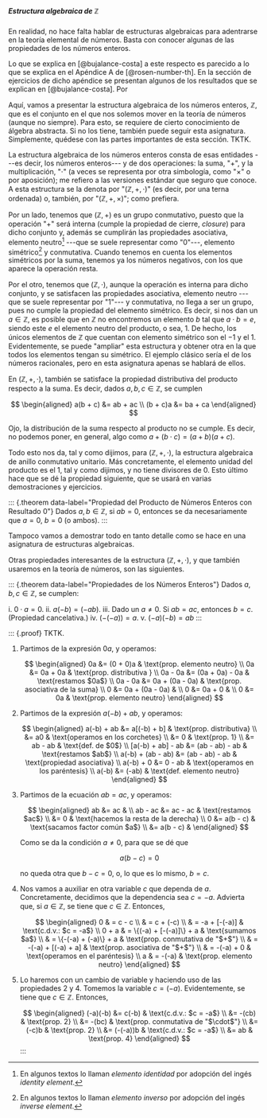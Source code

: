 


##### Estructura algebraica de $\mathbb{Z}$

En realidad, no hace falta hablar de estructuras algebraicas para adentrarse
en la teoría elemental de números. Basta con conocer algunas de las
propiedades de los números enteros.

Lo que se explica en [@bujalance-costa] a este respecto es parecido a lo que
se explica en el Apéndice A de [@rosen-number-th]. En la sección de
ejercicios de dicho apéndice se presentan algunos de los resultados que se
explican en [@bujalance-costa]. Por

Aquí, vamos a presentar la estructura algebraica de los números enteros,
$\mathbb{Z}$, que es el conjunto en el que nos solemos mover en la teoría de
números (aunque no siempre). Para esto, se requiere de cierto conocimiento
de álgebra abstracta. Si no los tiene, también puede seguir esta asignatura.
Simplemente, quédese con las partes importantes de esta sección. TKTK.

La estructura algebraica de los números enteros consta de esas entidades
---es decir, los números enteros--- y de dos operaciones: la suma, "$+$", y
la multiplicación, "$\cdot$" (a veces se representa por otra simbología,
como "$\times$" o por aposición); me refiero a las versiones estándar que
seguro que conoce. A esta estructura se la denota por "$(\mathbb{Z}, +,
\cdot)$" (es decir, por una terna ordenada) o, también, por "$(\mathbb{Z},
+, \times)$"; como prefiera.

Por un lado, tenemos que $(\mathbb{Z}, +)$ es un grupo conmutativo, puesto
que la operación "$+$" será interna (cumple la propiedad de cierre,
_closure_) para dicho conjunto y, además se cumplirán las propiedades
asociativa, elemento neutro[^neutro-term] ---que se suele representar como
"$0$"---, elemento simétrico[^inverso-term] y conmutativa. Cuando tenemos en
cuenta los elementos simétricos por la suma, tenemos ya los números
negativos, con los que aparece la operación resta.

[^neutro-term]: En algunos textos lo llaman _elemento identidad_ por
  adopción del ingés _identity element_.
[^inverso-term]: En algunos textos lo llaman _elemento inverso_ por adopción
  del ingés _inverse element_.

Por el otro, tenemos que $(\mathbb{Z}, \cdot)$, aunque la operación es
interna para dicho conjunto, y se satisfacen las propiedades asociativa,
elemento neutro ---que se suele representar por "$1$"--- y conmutativa, no
llega a ser un grupo, pues no cumple la propiedad del elemento simétrico. Es
decir, si nos dan un $a \in \mathbb{Z}$, es posible que en $\mathbb{Z}$ no
encontremos un elemento $b$ tal que $a \cdot b = e$, siendo este $e$ el
elemento neutro del producto, o sea, $1$. De hecho, los únicos elementos de
$\mathbb{Z}$ que cuentan con elemento simétrico son el $-1$ y el $1$.
Evidentemente, se puede "ampliar" esta estructura y obtener otra en la que
todos los elementos tengan su simétrico. El ejemplo clásico sería el de los
números racionales, pero en esta asignatura apenas se hablará de ellos.

En $(\mathbb{Z}, +, \cdot)$, también se satisface la propiedad distributiva
del producto respecto a la suma. Es decir, dados $a,b,c \in \mathbb{Z}$, se
cumplen

$$ \begin{aligned}
     a(b + c) &= ab + ac \\
     (b + c)a &= ba + ca
   \end{aligned} $$

Ojo, la distribución de la suma respecto al producto no se cumple. Es decir,
no podemos poner, en general, algo como $a + (b \cdot c) = (a + b)(a + c)$.

Todo esto nos da, tal y como dijimos, para $(\mathbb{Z}, +, \cdot)$, la
estructura algebraica de anillo conmutativo unitario. Más concretamente, el
elemento unidad del producto es el $1$, tal y como dijimos, y no tiene
divisores de $0$. Esto último hace que se dé la propiedad siguiente, que se
usará en varias demostraciones y ejercicios.

::: {.theorem data-label="Propiedad del Producto de Números Enteros con
     Resultado 0"}
  Dados $a,b \in \mathbb{Z}$, si $ab = 0$, entonces se da necesariamente que
  $a = 0$, $b = 0$ (o ambos).
:::

Tampoco vamos a demostrar todo en tanto detalle como se hace en una
asignatura de estructuras algebraicas.

Otras propiedades interesantes de la estructura $(\mathbb{Z}, +, \cdot)$, y
que también usaremos en la teoría de números, son las siguientes.

::: {.theorem data-label="Propiedades de los Números Enteros"}
  Dados $a, b, c \in \mathbb{Z}$, se cumplen:

  i. $0 \cdot a = 0$.
  ii. $a(-b) = (-ab)$.
  iii. Dado un $a \neq 0$. Si $ab = ac$, entonces $b = c$. (Propiedad
     cancelativa.)
  iv. $(-(-a)) = a$.
  v. $(-a)(-b) = ab$
:::

::: {.proof}
  TKTK.

  1. Partimos de la expresión $0a$, y operamos:

     $$ \begin{aligned}
          0a &= (0 + 0)a & \text{prop. elemento neutro} \\
          0a &= 0a + 0a & \text{prop. distributiva } \\
          0a - 0a &= (0a + 0a) - 0a & \text{restamos $0a$} \\
          0a - 0a &= 0a + (0a - 0a) & \text{prop. asociativa de la suma} \\
          0 &= 0a + (0a - 0a) & \\
          0 &= 0a + 0 & \\
          0 &= 0a & \text{prop. elemento neutro}
     \end{aligned} $$

  2. Partimos de la expresión $a(-b) + ab$, y operamos:

     $$ \begin{aligned}
          a(-b) + ab
            &= a[(-b) + b]
            & \text{prop. distributiva} \\
            &= a0
            & \text{operamos en los corchetes} \\
            &= 0
            & \text{prop. 1} \\
            &= ab - ab
            & \text{def. de $0$} \\
          [a(-b) + ab] - ab
            &= (ab - ab) - ab
            & \text{restamos $ab$} \\
          a(-b) + (ab - ab)
            &= (ab - ab) - ab
            & \text{propiedad asociativa} \\
          a(-b) + 0
            &= 0 - ab
            & \text{operamos en los paréntesis} \\
          a(-b)
            &= (-ab)
            & \text{def. elemento neutro}
        \end{aligned} $$

  3. Partimos de la ecuación $ab = ac$, y operamos:

     $$ \begin{aligned}
          ab &= ac & \\
          ab - ac &= ac - ac & \text{restamos $ac$} \\
           &= 0 & \text{hacemos la resta de la derecha} \\
          0 &= a(b - c) & \text{sacamos factor común $a$} \\
           &= a(b - c) & 
        \end{aligned} $$

     Como se da la condición $a \neq 0$, para que se dé que

     $$ a(b - c) = 0 $$

     no queda otra que $b - c = 0$, o, lo que es lo mismo, $b = c$.

  4. Nos vamos a auxiliar en otra variable $c$ que dependa de $a$.
     Concretamente, decidimos que la dependencia sea $c = -a$. Advierta que,
     si $a \in \mathbb{Z}$, se tiene que $c \in \mathbb{Z}$. Entonces,

     $$ \begin{aligned}
          0 & = c - c \\
           & = c + (-c) \\
           & = -a + [-(-a)] & \text{c.d.v.: $c = -a$} \\
          0 + a & = \{(-a) + [-(-a)]\} + a & \text{sumamos $a$} \\
           & = \{-(-a) + (-a)\} + a & \text{prop. conmutativa de "$+$"} \\
           & = -(-a) + [(-a) + a] & \text{prop. asociativa de "$+$"} \\
           & = -(-a) + 0 & \text{operamos en el paréntesis} \\
          a & = -(-a) & \text{prop. elemento neutro}
        \end{aligned} $$

  5. Lo haremos con un cambio de variable y haciendo uso de las propiedades 2
     y 4. Tomemos la variable $c = (-a)$. Evidentemente, se tiene que $c \in
     \mathbb{Z}$. Entonces,

     $$ \begin{aligned}
          (-a)(-b)
           &= c(-b)     & \text{c.d.v.: $c = -a$} \\
           &= -(cb)     & \text{prop. 2} \\
           &= -(bc)     & \text{prop. conmutativa de "$\cdot$"} \\
           &= (-c)b     & \text{prop. 2} \\
           &= (-(-a))b  & \text{c.d.v.: $c = -a$} \\
           &= ab        & \text{prop. 4}
        \end{aligned} $$
:::



